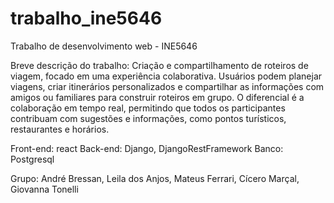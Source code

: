 # trabalho_ine5646
Trabalho de desenvolvimento web - INE5646

Breve descrição do trabalho: Criação e compartilhamento de roteiros de viagem, focado em uma experiência colaborativa. Usuários podem planejar viagens, criar itinerários personalizados e compartilhar as informações com amigos ou familiares para construir roteiros em grupo. O diferencial é a colaboração em tempo real, permitindo que todos os participantes contribuam com sugestões e informações, como pontos turísticos, restaurantes e horários.

Front-end: react
Back-end: Django, DjangoRestFramework
Banco: Postgresql

Grupo:
André Bressan,
Leila dos Anjos,
Mateus Ferrari,
Cícero Marçal,
Giovanna Tonelli
